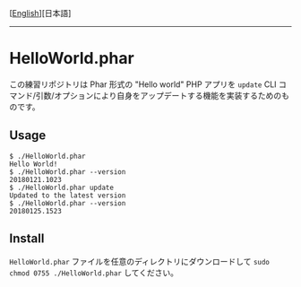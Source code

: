 [[English](./README.md)][日本語]

---

# HelloWorld.phar

この練習リポジトリは Phar 形式の "Hello world" PHP アプリを `update` CLI コマンド/引数/オプションにより自身をアップデートする機能を実装するためのものです。

## Usage

```Shell
$ ./HelloWorld.phar
Hello World!
$ ./HelloWorld.phar --version
20180121.1023
$ ./HelloWorld.phar update
Updated to the latest version
$ ./HelloWorld.phar --version
20180125.1523
```
## Install

`HelloWorld.phar` ファイルを任意のディレクトリにダウンロードして `sudo chmod 0755 ./HelloWorld.phar` してください。



